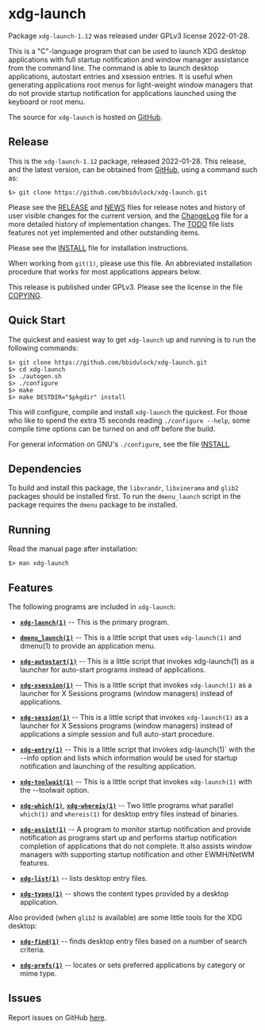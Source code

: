   [xdg-launch -- read me first file.  2022-01-28]: #

xdg-launch
===============

Package `xdg-launch-1.12` was released under GPLv3 license
2022-01-28.

This is a "C"-language program that can be used to launch XDG desktop
applications with full startup notification and window manager
assistance from the command line.  The command is able to launch desktop
applications, autostart entries and xsession entries.  It is useful when
generating applications root menus for light-weight window managers that
do not provide startup notification for applications launched using the
keyboard or root menu.

The source for `xdg-launch` is hosted on [GitHub][1].


Release
-------

This is the `xdg-launch-1.12` package, released 2022-01-28.
This release, and the latest version, can be obtained from [GitHub][1],
using a command such as:

    $> git clone https://github.com/bbidulock/xdg-launch.git

Please see the [RELEASE][3] and [NEWS][4] files for release notes and
history of user visible changes for the current version, and the
[ChangeLog][5] file for a more detailed history of implementation
changes.  The [TODO][6] file lists features not yet implemented and
other outstanding items.

Please see the [INSTALL][8] file for installation instructions.

When working from `git(1)`, please use this file.  An abbreviated
installation procedure that works for most applications appears below.

This release is published under GPLv3.  Please see the license in the
file [COPYING][10].


Quick Start
-----------

The quickest and easiest way to get `xdg-launch` up and
running is to run the following commands:

    $> git clone https://github.com/bbidulock/xdg-launch.git
    $> cd xdg-launch
    $> ./autogen.sh
    $> ./configure
    $> make
    $> make DESTDIR="$pkgdir" install

This will configure, compile and install `xdg-launch` the
quickest.  For those who like to spend the extra 15 seconds reading
`./configure --help`, some compile time options can be turned on and off
before the build.

For general information on GNU's `./configure`, see the file
[INSTALL][8].

Dependencies
------------

To build and install this package, the `libxrandr`, `libxinerama` and
`glib2` packages should be installed first.  To run the `dmenu_launch`
script in the package requires the `dmenu` package to be installed.

Running
-------

Read the manual page after installation:

    $> man xdg-launch


Features
--------

The following programs are included in `xdg-launch`:

 - [__`xdg-launch(1)`__][11] -- This is the primary program.

 - [__`dmenu_launch(1)`__][12] -- This is a little script that uses
   `xdg-launch(1)` and dmenu(1) to provide an application menu.

 - [__`xdg-autostart(1)`__][13] -- This is a little script that invokes
   xdg-launch(1) as a launcher for auto-start programs instead of
   applications.

 - [__`xdg-xsession(1)`__][14] -- This is a little script that invokes
   `xdg-launch(1)` as a launcher for X Sessions programs (window
   managers) instead of applications.

 - [__`xdg-session(1)`__][15] -- This is a little script that invokes
   `xdg-launch(1)` as a launcher for X Sessions programs (window
   managers) instead of applications a simple session and full
   auto-start procedure.

 - [__`xdg-entry(1)`__][16] -- This is a little script that invokes
   xdg-launch(1)` with the --info option and lists which information
   would be used for startup notification and launching of the resulting
   application.

 - [__`xdg-toolwait(1)`__][17] -- This is a little script that invokes
   `xdg-launch(1)` with the --toolwait option.

 - [__`xdg-which(1)`__][18], [__`xdg-whereis(1)`__][19] -- Two little programs what
   parallel `which(1)` and `whereis(1)` for desktop entry files instead
   of binaries.

 - [__`xdg-assist(1)`__][20] -- A program to monitor startup notification and
   provide notification as programs start up and performs startup
   notification completion of applications that do not complete.  It
   also assists window managers with supporting startup notification and
   other EWMH/NetWM features.

 - [__`xdg-list(1)`__][21] -- lists desktop entry files.

 - [__`xdg-types(1)`__][22] -- shows the content types provided by a desktop
   application.

Also provided (when `glib2` is available) are some little tools for the
XDG desktop:

 - [__`xdg-find(1)`__][23] -- finds desktop entry files based on a number of
   search criteria.

 - [__`xdg-prefs(1)`__][24] -- locates or sets preferred applications by
   category or mime type.


Issues
------

Report issues on GitHub [here][2].



[1]: https://github.com/bbidulock/xdg-launch
[2]: https://github.com/bbidulock/xdg-launch/issues
[3]: https://github.com/bbidulock/xdg-launch/blob/1.12/RELEASE
[4]: https://github.com/bbidulock/xdg-launch/blob/1.12/NEWS
[5]: https://github.com/bbidulock/xdg-launch/blob/1.12/ChangeLog
[6]: https://github.com/bbidulock/xdg-launch/blob/1.12/TODO
[7]: https://github.com/bbidulock/xdg-launch/blob/1.12/COMPLIANCE
[8]: https://github.com/bbidulock/xdg-launch/blob/1.12/INSTALL
[9]: https://github.com/bbidulock/xdg-launch/blob/1.12/LICENSE
[10]: https://github.com/bbidulock/xdg-launch/blob/1.12/COPYING
[11]: https://github.com/bbidulock/xdg-launch/blob/1.12/man/xdg-launch.pod
[12]: https://github.com/bbidulock/xdg-launch/blob/1.12/man/dmenu_launch.pod
[13]: https://github.com/bbidulock/xdg-launch/blob/1.12/man/xdg-autostart.pod
[14]: https://github.com/bbidulock/xdg-launch/blob/1.12/man/xdg-xsession.pod
[15]: https://github.com/bbidulock/xdg-launch/blob/1.12/man/xdg-session.pod
[16]: https://github.com/bbidulock/xdg-launch/blob/1.12/man/xdg-entry.pod
[17]: https://github.com/bbidulock/xdg-launch/blob/1.12/man/xdg-toolwait.pod
[18]: https://github.com/bbidulock/xdg-launch/blob/1.12/man/xdg-which.pod
[19]: https://github.com/bbidulock/xdg-launch/blob/1.12/man/xdg-whereis.pod
[20]: https://github.com/bbidulock/xdg-launch/blob/1.12/man/xdg-assist.pod
[21]: https://github.com/bbidulock/xdg-launch/blob/1.12/man/xdg-list.pod
[22]: https://github.com/bbidulock/xdg-launch/blob/1.12/man/xdg-types.pod
[23]: https://github.com/bbidulock/xdg-launch/blob/1.12/man/xdg-find.pod
[24]: https://github.com/bbidulock/xdg-launch/blob/1.12/man/xdg-prefs.pod

[ vim: set ft=markdown sw=4 tw=72 nocin nosi fo+=tcqlorn spell: ]: #
